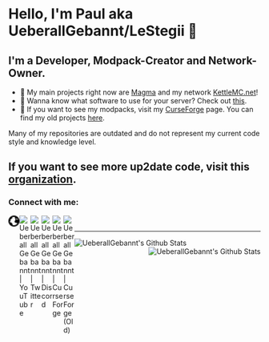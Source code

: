 # Hello, I'm Paul aka UeberallGebannt/LeStegii 👋

## I'm a Developer, Modpack-Creator and Network-Owner.
- 🧺 My main projects right now are [Magma][magma] and my network [KettleMC.net][kettlemc]!
- 🍬 Wanna know what software to use for your server? Check out [this][softwares].
- 🔨 If you want to see my modpacks, visit my [CurseForge][curseforge] page. You can find my old projects [here][curseforge-old].

Many of my repositories are outdated and do not represent my current code style and knowledge level.

## If you want to see more up2date code, visit this [organization][kettlemc].

### Connect with me:

[<img align="left" alt="kettlemc.net" width="22px" src="https://raw.githubusercontent.com/iconic/open-iconic/master/svg/globe.svg" />][kettlemc]
[<img align="left" alt="UeberallGebannt | YouTube" width="22px" src="https://cdn.jsdelivr.net/npm/simple-icons@v3/icons/youtube.svg" />][youtube]
[<img align="left" alt="UeberallGebannt | Twitter" width="22px" src="https://cdn.jsdelivr.net/npm/simple-icons@v3/icons/twitter.svg" />][twitter]
[<img align="left" alt="UeberallGebannt | Discord" width="22px" src="https://cdn.jsdelivr.net/npm/simple-icons@v3/icons/discord.svg" />][discord]
[<img align="left" alt="UeberallGebannt | CurseForge" width="22px" src="https://cdn.jsdelivr.net/npm/simple-icons@v3/icons/curseforge.svg" />][curseforge]
[<img align="left" alt="UeberallGebannt | CurseForge (Old)" width="22px" src="https://cdn.jsdelivr.net/npm/simple-icons@v3/icons/curseforge.svg" />][curseforge-old]

<br/>

---

<img align="left" alt="UeberallGebannt's Github Stats" src="https://github-readme-stats.vercel.app/api/top-langs/?username=UeberallGebannt&show_icons=true&hide_border=true&theme=radical" />
<img align="right" alt="UeberallGebannt's Github Stats" src="https://github-readme-stats.vercel.app/api?username=UeberallGebannt&show_icons=true&hide_border=true&theme=radical" />


[kettlemc]: https://github.com/KettleMC-Network
[softwares]: https://github.com/UeberallGebannt/server-softwares
[magma]: https://git.magmafoundation.org/magmafoundation/magma
[twitter]: https://twitter.com/ueberallgebannt
[discord]: https://discord.gg/f9P9HEj
[youtube]: https://www.youtube.com/channel/UCM9WaPEk7RclWZyyFcYRAwQ
[curseforge]: https://www.curseforge.com/members/kettlemc_net/projects
[curseforge-old]: https://www.curseforge.com/members/ueberallgebannt/projects
